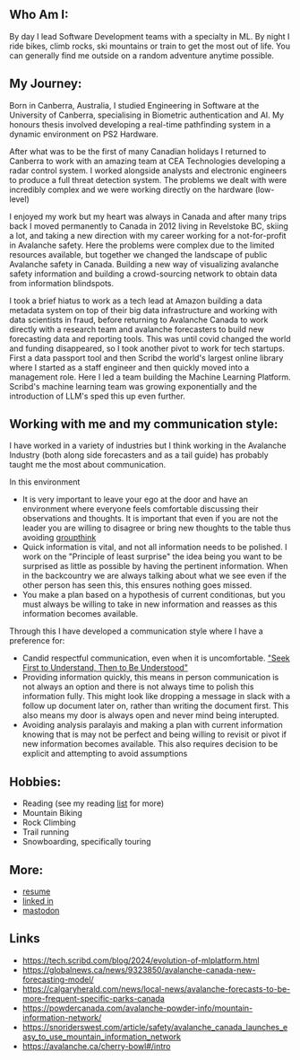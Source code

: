 ## Who Am I:
By day I lead Software Development teams with a specialty in ML. By night I ride bikes, climb rocks, ski mountains or train to get the most out of life. You can generally find me outside on a random adventure anytime possible.

## My Journey:
Born in Canberra, Australia, I studied Engineering in Software at the University of Canberra, specialising in Biometric authentication and AI. My honours thesis involved developing a real-time pathfinding system in a dynamic environment on PS2 Hardware.

After what was to be the first of many Canadian holidays I returned to Canberra to work with an amazing team at CEA Technologies developing a radar control system. I worked alongside analysts and electronic engineers to produce a full threat detection  system. The problems we dealt with were incredibly complex and we were  working directly on the hardware (low-level)

I enjoyed my work but my heart was always in Canada and after many trips back I moved permanently to Canada in 2012 living in Revelstoke BC, skiing a lot, and taking a new direction with my career  working for a not-for-profit in Avalanche safety. Here the problems were complex due to the limited resources available, but together we changed the landscape of public Avalanche safety in Canada. Building a new way  of visualizing avalanche safety information and building a crowd-sourcing network to obtain data from information blindspots.

I took a brief hiatus to work as a tech lead at Amazon building a data metadata system on top of their big data infrastructure and working with data scientists in fraud, before returning to Avalanche Canada to work directly with a research team and avalanche forecasters to build new forecasting data and reporting tools. This was until covid changed the world and funding disappeared, so I took another pivot to  work for tech startups. First a data passport tool and then Scribd the world's largest online library where I started as a staff engineer and  then quickly moved into a management role. Here I led a team building the Machine Learning Platform. Scribd's machine learning team was growing exponentially and the introduction of LLM's sped this up even further.

## Working with me and my communication style:
I have worked in a variety of industries but I think working in the Avalanche Industry (both along side forecasters and as a tail guide) has probably taught me the most about communication.

In this environment   
- It is very important to leave your ego at the door and have an  environment where everyone feels comfortable discussing their observations and thoughts. It is important that even if you are not the  leader you are willing to disagree or bring new thoughts to the table  thus avoiding [groupthink](https://en.wikipedia.org/wiki/Groupthink)
- Quick information is vital, and not all information needs to be  polished. I work on the "Principle of least surprise" the idea being you want to be surprised as little as possible by having the pertinent information. When in the backcountry we are always talking about what we see even if the other person has seen this, this ensures nothing goes missed.
- You make a plan based on a hypothesis of current conditionas, but  you must always be willing to take in new information and reasses as this information becomes available.
   
Through this I have developed a communication style where I have a preference for:
- Candid respectful communication, even when it is uncomfortable. ["Seek First to Understand, Then to Be Understood"](https://www.franklincovey.com/the-7-habits/habit-5/)
- Providing information quickly, this means in person communication is not always an option and there is not always time to polish this information fully. This might look like dropping a message in slack with a follow up document later on, rather than writing the document first. This also means my door is always open and never mind being interupted. 
- Avoiding analysis paralayis and making a plan with current information knowing that is may not be perfect and being willing to revisit or pivot if new information becomes available. This also requires decision to be explicit and attempting to avoid assumptions

## Hobbies:
 - Reading (see my reading [list](https://github.com/benshaw/reading) for more)
 - Mountain Biking
 - Rock Climbing
 - Trail running
 - Snowboarding, specifically touring
   
## More:
 - [resume](https://github.com/benshaw/resume)
 - [linked in](https://www.linkedin.com/in/ben-shaw/)
 - [mastodon](https://hacky.town/@benashaw)

## Links  
 - https://tech.scribd.com/blog/2024/evolution-of-mlplatform.html
 - https://globalnews.ca/news/9323850/avalanche-canada-new-forecasting-model/
 - https://calgaryherald.com/news/local-news/avalanche-forecasts-to-be-more-frequent-specific-parks-canada
 - https://powdercanada.com/avalanche-powder-info/mountain-information-network/
 - https://snoriderswest.com/article/safety/avalanche_canada_launches_easy_to_use_mountain_information_network
 - https://avalanche.ca/cherry-bowl#/intro
